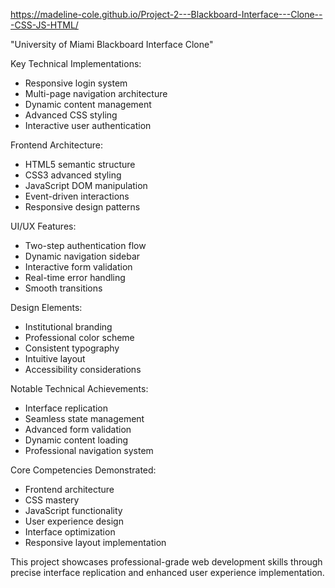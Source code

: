 https://madeline-cole.github.io/Project-2---Blackboard-Interface---Clone---CSS-JS-HTML/

​​"University of Miami Blackboard Interface Clone"

Key Technical Implementations:
- Responsive login system
- Multi-page navigation architecture
- Dynamic content management
- Advanced CSS styling
- Interactive user authentication

Frontend Architecture:
- HTML5 semantic structure
- CSS3 advanced styling
- JavaScript DOM manipulation
- Event-driven interactions
- Responsive design patterns

UI/UX Features:
- Two-step authentication flow
- Dynamic navigation sidebar
- Interactive form validation
- Real-time error handling
- Smooth transitions

Design Elements:
- Institutional branding
- Professional color scheme
- Consistent typography
- Intuitive layout
- Accessibility considerations

Notable Technical Achievements:
- Interface replication
- Seamless state management
- Advanced form validation
- Dynamic content loading
- Professional navigation system

Core Competencies Demonstrated:
- Frontend architecture
- CSS mastery
- JavaScript functionality
- User experience design
- Interface optimization
- Responsive layout implementation

This project showcases professional-grade web development skills through precise interface replication and enhanced user experience implementation.
